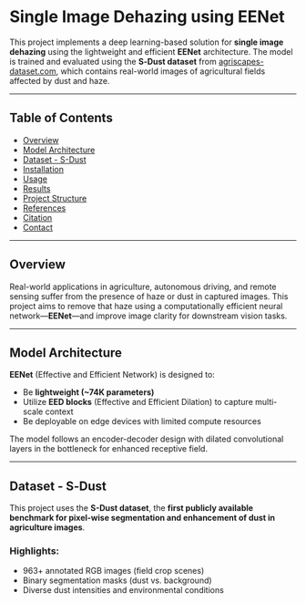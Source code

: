 # Single Image Dehazing using EENet 

This project implements a deep learning-based solution for **single image dehazing** using the lightweight and efficient **EENet** architecture. The model is trained and evaluated using the **S‑Dust dataset** from [agriscapes-dataset.com](https://agriscapes-dataset.com/s-dust/), which contains real-world images of agricultural fields affected by dust and haze.

---

## Table of Contents

- [Overview](#overview)
- [Model Architecture](#model-architecture)
- [Dataset - S-Dust](#dataset---s-dust)
- [Installation](#installation)
- [Usage](#usage)
- [Results](#results)
- [Project Structure](#project-structure)
- [References](#references)
- [Citation](#citation)
- [Contact](#contact)

---

## Overview

Real-world applications in agriculture, autonomous driving, and remote sensing suffer from the presence of haze or dust in captured images. This project aims to remove that haze using a computationally efficient neural network—**EENet**—and improve image clarity for downstream vision tasks.

---

## Model Architecture

**EENet** (Effective and Efficient Network) is designed to:
- Be **lightweight (~74K parameters)**
- Utilize **EED blocks** (Effective and Efficient Dilation) to capture multi-scale context
- Be deployable on edge devices with limited compute resources

The model follows an encoder-decoder design with dilated convolutional layers in the bottleneck for enhanced receptive field.

---

## Dataset - S‑Dust

This project uses the **S-Dust dataset**, the **first publicly available benchmark for pixel-wise segmentation and enhancement of dust in agriculture images**.

### Highlights:

- 963+ annotated RGB images (field crop scenes)
- Binary segmentation masks (dust vs. background)
- Diverse dust intensities and environmental conditions

